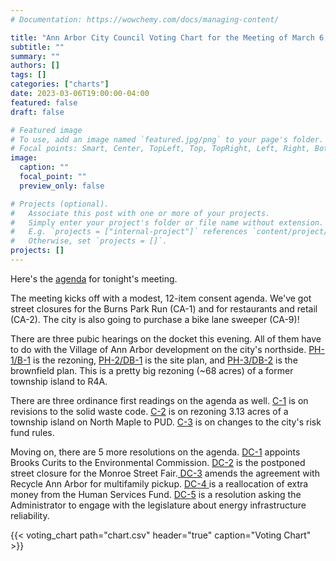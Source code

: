 ```yaml
---
# Documentation: https://wowchemy.com/docs/managing-content/

title: "Ann Arbor City Council Voting Chart for the Meeting of March 6, 2023"
subtitle: ""
summary: ""
authors: []
tags: []
categories: ["charts"]
date: 2023-03-06T19:00:00-04:00
featured: false
draft: false

# Featured image
# To use, add an image named `featured.jpg/png` to your page's folder.
# Focal points: Smart, Center, TopLeft, Top, TopRight, Left, Right, BottomLeft, Bottom, BottomRight.
image:
  caption: ""
  focal_point: ""
  preview_only: false

# Projects (optional).
#   Associate this post with one or more of your projects.
#   Simply enter your project's folder or file name without extension.
#   E.g. `projects = ["internal-project"]` references `content/project/deep-learning/index.md`.
#   Otherwise, set `projects = []`.
projects: []
---
```

Here's the [agenda](https://a2gov.legistar.com/MeetingDetail.aspx?ID=1062167&GUID=E0772E97-A597-4D8B-B24E-C24ACE3A7CBB&Options=info|&Search=) for tonight's meeting.

The meeting kicks off with a modest, 12-item consent agenda. We've got street closures for the Burns Park Run (CA-1) and for restaurants and retail (CA-2). The city is also going to purchase a bike lane sweeper (CA-9)!

There are three pubic hearings on the docket this evening. All of them have to do with the Village of Ann Arbor development on the city's northside. [PH-1/B-1](https://a2gov.legistar.com/LegislationDetail.aspx?ID=6005255&GUID=7531C6E2-3442-4270-B34A-2F3E834CF3CF&Options=&Search=) is the rezoning, [PH-2/DB-1](https://a2gov.legistar.com/LegislationDetail.aspx?ID=6035853&GUID=57F722C7-26DD-431C-8EA8-398C91F130ED&Options=&Search=) is the site plan, and [PH-3/DB-2](https://a2gov.legistar.com/LegislationDetail.aspx?ID=6035866&GUID=C9928A56-731A-4BE6-BBD0-C19CBFF591BD&Options=&Search=) is the brownfield plan. This is a pretty big rezoning (~68 acres) of a former township island to R4A.

There are three ordinance first readings on the agenda as well. [C-1](https://a2gov.legistar.com/LegislationDetail.aspx?ID=6035854&GUID=69B88891-67D1-4117-BC62-2636F177A5E0&Options=&Search=) is on revisions to the solid waste code. [C-2](https://a2gov.legistar.com/LegislationDetail.aspx?ID=6035859&GUID=39B047F9-86E1-4368-AA20-411DDA2260DF&Options=&Search=) is on rezoning 3.13 acres of a township island on North Maple to PUD. [C-3](https://a2gov.legistar.com/LegislationDetail.aspx?ID=6035825&GUID=70C23C18-EC57-4208-9A2C-DAE296372A9F&Options=&Search=) is on changes to the city's risk fund rules.

Moving on, there are 5 more resolutions on the agenda. [DC-1](https://a2gov.legistar.com/LegislationDetail.aspx?ID=6024677&GUID=F15CA243-75B6-4F53-8DA9-B285F038CED8&Options=&Search=) appoints Brooks Curits to the Environmental Commission. [DC-2](https://a2gov.legistar.com/LegislationDetail.aspx?ID=6020555&GUID=D3830602-6DBB-40DB-87FB-4D7553CA73B9&Options=&Search=) is the postponed street closure for the Monroe Street Fair.[ DC-3](https://a2gov.legistar.com/LegislationDetail.aspx?ID=6048763&GUID=7FA8AF8B-0C7C-47C3-AB79-54ACE3D287F0&Options=&Search=) amends the agreement with Recycle Ann Arbor for multifamily pickup. [DC-4 ](https://a2gov.legistar.com/LegislationDetail.aspx?ID=6048802&GUID=B0678B9E-FB71-40BE-B844-3540F69A1DA2&Options=&Search=)is a reallocation of extra money from the Human Services Fund. [DC-5](https://a2gov.legistar.com/LegislationDetail.aspx?ID=6050905&GUID=5FF645A0-6E56-43C4-AF2E-4F136F69CE1F&Options=&Search=) is a resolution asking the Administrator to engage with the legislature about energy infrastructure reliability.

{{< voting_chart path="chart.csv" header="true" caption="Voting Chart" >}}
